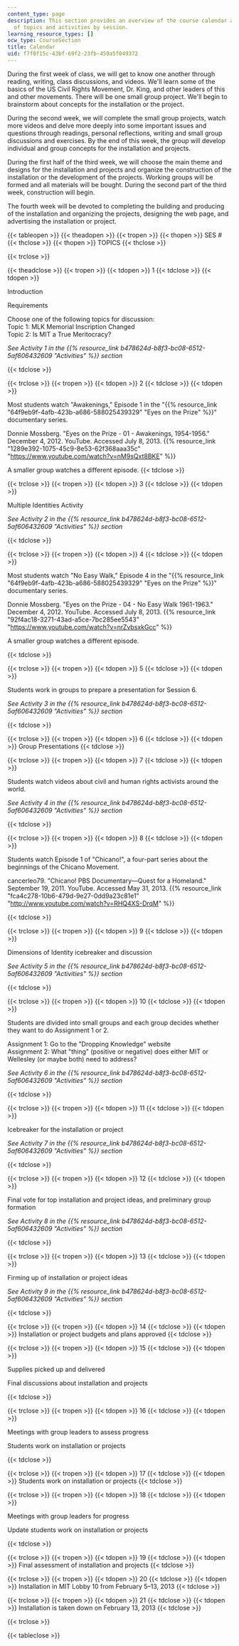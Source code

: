 ```yaml
---
content_type: page
description: This section provides an overview of the course calendar and the schedule
  of topics and activities by session.
learning_resource_types: []
ocw_type: CourseSection
title: Calendar
uid: f7f0f15c-43bf-69f2-23fb-459a5f049372
---
```


During the first week of class, we will get to know one another through reading, writing, class discussions, and videos. We'll learn some of the basics of the US Civil Rights Movement, Dr. King, and other leaders of this and other movements. There will be one small group project. We'll begin to brainstorm about concepts for the installation or the project.

During the second week, we will complete the small group projects, watch more videos and delve more deeply into some important issues and questions through readings, personal reflections, writing and small group discussions and exercises. By the end of this week, the group will develop individual and group concepts for the installation and projects.

During the first half of the third week, we will choose the main theme and designs for the installation and projects and organize the construction of the installation or the development of the projects. Working groups will be formed and all materials will be bought. During the second part of the third week, construction will begin.

The fourth week will be devoted to completing the building and producing of the installation and organizing the projects, designing the web page, and advertising the installation or project.

{{< tableopen >}}
{{< theadopen >}}
{{< tropen >}}
{{< thopen >}}
SES #
{{< thclose >}}
{{< thopen >}}
TOPICS
{{< thclose >}}

{{< trclose >}}

{{< theadclose >}}
{{< tropen >}}
{{< tdopen >}}
1
{{< tdclose >}}
{{< tdopen >}}


Introduction

Requirements

Choose one of the following topics for discussion:  
Topic 1: MLK Memorial Inscription Changed  
Topic 2: Is MIT a True Meritocracy?

_See Activity 1 in the {{% resource_link b478624d-b8f3-bc08-6512-5af606432609 "Activities" %}} section_


{{< tdclose >}}

{{< trclose >}}
{{< tropen >}}
{{< tdopen >}}
2
{{< tdclose >}}
{{< tdopen >}}


Most students watch "Awakenings," Episode 1 in the "{{% resource_link "64f9eb9f-4afb-423b-a686-588025439329" "Eyes on the Prize" %}}" documentary series.

Donnie Mossberg. "Eyes on the Prize - 01 - Awakenings, 1954-1956." December 4, 2012. YouTube. Accessed July 8, 2013. {{% resource_link "1289e392-1075-45c9-8e53-62f368aaa35c" "https://www.youtube.com/watch?v=nM9sQxt8BKE" %}}

A smaller group watches a different episode.
{{< tdclose >}}

{{< trclose >}}
{{< tropen >}}
{{< tdopen >}}
3
{{< tdclose >}}
{{< tdopen >}}


Multiple Identities Activity

_See Activity 2 in the {{% resource_link b478624d-b8f3-bc08-6512-5af606432609 "Activities" %}} section_


{{< tdclose >}}

{{< trclose >}}
{{< tropen >}}
{{< tdopen >}}
4
{{< tdclose >}}
{{< tdopen >}}


Most students watch "No Easy Walk," Episode 4 in the "{{% resource_link "64f9eb9f-4afb-423b-a686-588025439329" "Eyes on the Prize" %}}" documentary series.

Donnie Mossberg. "Eyes on the Prize - 04 - No Easy Walk 1961-1963." December 4, 2012. YouTube. Accessed July 8, 2013. {{% resource_link "92f4ac18-3271-43ad-a5ce-7bc285ee5543" "https://www.youtube.com/watch?v=nrZvbsxkGcc" %}}

A smaller group watches a different episode.


{{< tdclose >}}

{{< trclose >}}
{{< tropen >}}
{{< tdopen >}}
5
{{< tdclose >}}
{{< tdopen >}}


Students work in groups to prepare a presentation for Session 6.

_See Activity 3 in the {{% resource_link b478624d-b8f3-bc08-6512-5af606432609 "Activities" %}} section_


{{< tdclose >}}

{{< trclose >}}
{{< tropen >}}
{{< tdopen >}}
6
{{< tdclose >}}
{{< tdopen >}}
Group Presentations
{{< tdclose >}}

{{< trclose >}}
{{< tropen >}}
{{< tdopen >}}
7
{{< tdclose >}}
{{< tdopen >}}


Students watch videos about civil and human rights activists around the world.

_See Activity 4 in the {{% resource_link b478624d-b8f3-bc08-6512-5af606432609 "Activities" %}} section_


{{< tdclose >}}

{{< trclose >}}
{{< tropen >}}
{{< tdopen >}}
8
{{< tdclose >}}
{{< tdopen >}}


Students watch Episode 1 of "Chicano!", a four-part series about the beginnings of the Chicano Movement.

cancerleo79. "Chicano! PBS Documentary—Quest for a Homeland." September 19, 2011. YouTube. Accessed May 31, 2013. {{% resource_link "fca4c278-10b6-479d-9e27-0dd9a23c81e1" "http://www.youtube.com/watch?v=RHQ4XS-DrqM" %}}


{{< tdclose >}}

{{< trclose >}}
{{< tropen >}}
{{< tdopen >}}
9
{{< tdclose >}}
{{< tdopen >}}


Dimensions of Identity icebreaker and discussion

_See Activity 5 in the {{% resource_link b478624d-b8f3-bc08-6512-5af606432609 "Activities" %}} section_


{{< tdclose >}}

{{< trclose >}}
{{< tropen >}}
{{< tdopen >}}
10
{{< tdclose >}}
{{< tdopen >}}


Students are divided into small groups and each group decides whether they want to do Assignment 1 or 2.

Assignment 1: Go to the "Dropping Knowledge" website  
Assignment 2: What "thing" (positive or negative) does either MIT or Wellesley (or maybe both) need to address?

_See Activity 6 in the {{% resource_link b478624d-b8f3-bc08-6512-5af606432609 "Activities" %}} section_


{{< tdclose >}}

{{< trclose >}}
{{< tropen >}}
{{< tdopen >}}
11
{{< tdclose >}}
{{< tdopen >}}


Icebreaker for the installation or project

_See Activity 7 in the {{% resource_link b478624d-b8f3-bc08-6512-5af606432609 "Activities" %}} section_


{{< tdclose >}}

{{< trclose >}}
{{< tropen >}}
{{< tdopen >}}
12
{{< tdclose >}}
{{< tdopen >}}


Final vote for top installation and project ideas, and preliminary group formation

_See Activity 8 in the {{% resource_link b478624d-b8f3-bc08-6512-5af606432609 "Activities" %}} section_


{{< tdclose >}}

{{< trclose >}}
{{< tropen >}}
{{< tdopen >}}
13
{{< tdclose >}}
{{< tdopen >}}


Firming up of installation or project ideas

_See Activity 9 in the {{% resource_link b478624d-b8f3-bc08-6512-5af606432609 "Activities" %}} section_


{{< tdclose >}}

{{< trclose >}}
{{< tropen >}}
{{< tdopen >}}
14
{{< tdclose >}}
{{< tdopen >}}
Installation or project budgets and plans approved
{{< tdclose >}}

{{< trclose >}}
{{< tropen >}}
{{< tdopen >}}
15
{{< tdclose >}}
{{< tdopen >}}


Supplies picked up and delivered

Final discussions about installation and projects


{{< tdclose >}}

{{< trclose >}}
{{< tropen >}}
{{< tdopen >}}
16
{{< tdclose >}}
{{< tdopen >}}


Meetings with group leaders to assess progress

Students work on installation or projects


{{< tdclose >}}

{{< trclose >}}
{{< tropen >}}
{{< tdopen >}}
17
{{< tdclose >}}
{{< tdopen >}}
Students work on installation or projects
{{< tdclose >}}

{{< trclose >}}
{{< tropen >}}
{{< tdopen >}}
18
{{< tdclose >}}
{{< tdopen >}}


Meetings with group leaders for progress

Update students work on installation or projects


{{< tdclose >}}

{{< trclose >}}
{{< tropen >}}
{{< tdopen >}}
19
{{< tdclose >}}
{{< tdopen >}}
Final assessment of installation and projects
{{< tdclose >}}

{{< trclose >}}
{{< tropen >}}
{{< tdopen >}}
20
{{< tdclose >}}
{{< tdopen >}}
Installation in MIT Lobby 10 from February 5–13, 2013
{{< tdclose >}}

{{< trclose >}}
{{< tropen >}}
{{< tdopen >}}
21
{{< tdclose >}}
{{< tdopen >}}
Installation is taken down on February 13, 2013
{{< tdclose >}}

{{< trclose >}}

{{< tableclose >}}